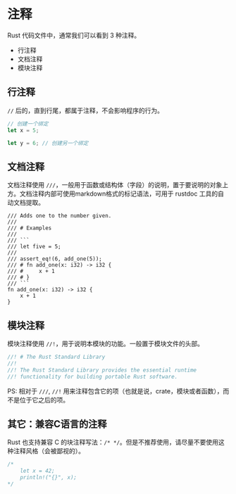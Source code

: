 # 注释

Rust 代码文件中，通常我们可以看到 3 种注释。

- 行注释
- 文档注释
- 模块注释

## 行注释

 `//` 后的，直到行尾，都属于注释，不会影响程序的行为。

```rust
// 创建一个绑定
let x = 5;

let y = 6; // 创建另一个绑定
```

## 文档注释

文档注释使用 ```///```，一般用于函数或结构体（字段）的说明，置于要说明的对象上方。文档注释内部可使用markdown格式的标记语法，可用于 rustdoc 工具的自动文档提取。

    /// Adds one to the number given.
    ///
    /// # Examples
    ///
    /// ```
    /// let five = 5;
    ///
    /// assert_eq!(6, add_one(5));
    /// # fn add_one(x: i32) -> i32 {
    /// #     x + 1
    /// # }
    /// ```
    fn add_one(x: i32) -> i32 {
        x + 1
    }


## 模块注释

模块注释使用 ```//!```，用于说明本模块的功能。一般置于模块文件的头部。

```rust
//! # The Rust Standard Library
//!
//! The Rust Standard Library provides the essential runtime
//! functionality for building portable Rust software.
```

PS: 相对于 `///`, `//!` 用来注释包含它的项（也就是说，crate，模块或者函数），而不是位于它之后的项。


## 其它：兼容C语言的注释

Rust 也支持兼容 C 的块注释写法：`/* */`。但是不推荐使用，请尽量不要使用这种注释风格（会被鄙视的）。

```rust
/*
    let x = 42;
    println!("{}", x);
*/
```
